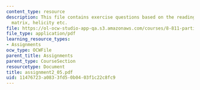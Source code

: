 ```yaml
---
content_type: resource
description: This file contains exercise questions based on the readings for rotational
  matrix, helicity etc.
file: https://ol-ocw-studio-app-qa.s3.amazonaws.com/courses/8-811-particle-physics-ii-fall-2005/11476723a0833fd50b0403f1c22c8fc9_assignment2_05.pdf
file_type: application/pdf
learning_resource_types:
- Assignments
ocw_type: OCWFile
parent_title: Assignments
parent_type: CourseSection
resourcetype: Document
title: assignment2_05.pdf
uid: 11476723-a083-3fd5-0b04-03f1c22c8fc9
---
```

